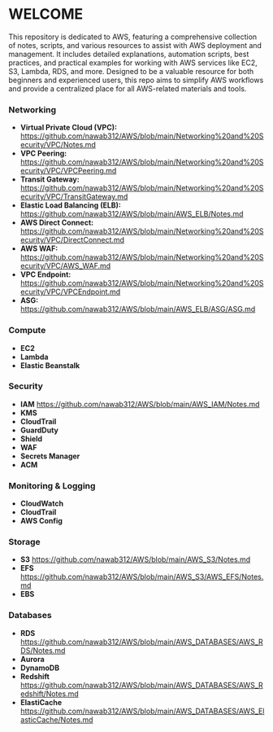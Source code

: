 # WELCOME #

This repository is dedicated to AWS, featuring a comprehensive collection of notes, scripts, and various resources to assist with AWS deployment and management. It includes detailed explanations, automation scripts, best practices, and practical examples for working with AWS services like EC2, S3, Lambda, RDS, and more. Designed to be a valuable resource for both beginners and experienced users, this repo aims to simplify AWS workflows and provide a centralized place for all AWS-related materials and tools.

### Networking ###
- **Virtual Private Cloud (VPC):** https://github.com/nawab312/AWS/blob/main/Networking%20and%20Security/VPC/Notes.md
- **VPC Peering:** https://github.com/nawab312/AWS/blob/main/Networking%20and%20Security/VPC/VPCPeering.md
- **Transit Gateway:** https://github.com/nawab312/AWS/blob/main/Networking%20and%20Security/VPC/TransitGateway.md
- **Elastic Load Balancing (ELB):** https://github.com/nawab312/AWS/blob/main/AWS_ELB/Notes.md
- **AWS Direct Connect:** https://github.com/nawab312/AWS/blob/main/Networking%20and%20Security/VPC/DirectConnect.md
- **AWS WAF:** https://github.com/nawab312/AWS/blob/main/Networking%20and%20Security/VPC/AWS_WAF.md
- **VPC Endpoint:** https://github.com/nawab312/AWS/blob/main/Networking%20and%20Security/VPC/VPCEndpoint.md
- **ASG:** https://github.com/nawab312/AWS/blob/main/AWS_ELB/ASG/ASG.md

### Compute ###
- **EC2**
- **Lambda**
- **Elastic Beanstalk**

### Security ###
- **IAM** https://github.com/nawab312/AWS/blob/main/AWS_IAM/Notes.md
- **KMS**
- **CloudTrail**
- **GuardDuty**
- **Shield**
- **WAF**
- **Secrets Manager**
- **ACM**

### Monitoring & Logging ###
- **CloudWatch**
- **CloudTrail**
- **AWS Config**

### Storage ###
- **S3** https://github.com/nawab312/AWS/blob/main/AWS_S3/Notes.md
- **EFS** https://github.com/nawab312/AWS/blob/main/AWS_S3/AWS_EFS/Notes.md
- **EBS**

### Databases ###
- **RDS** https://github.com/nawab312/AWS/blob/main/AWS_DATABASES/AWS_RDS/Notes.md
- **Aurora**
- **DynamoDB**
- **Redshift** https://github.com/nawab312/AWS/blob/main/AWS_DATABASES/AWS_Redshift/Notes.md
- **ElastiCache** https://github.com/nawab312/AWS/blob/main/AWS_DATABASES/AWS_ElasticCache/Notes.md
